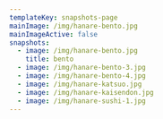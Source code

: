 ```yaml
---
templateKey: snapshots-page
mainImage: /img/hanare-bento.jpg
mainImageActive: false
snapshots:
  - image: /img/hanare-bento.jpg
    title: bento
  - image: /img/hanare-bento-3.jpg
  - image: /img/hanare-bento-4.jpg
  - image: /img/hanare-katsuo.jpg
  - image: /img/hanare-kaisendon.jpg
  - image: /img/hanare-sushi-1.jpg
---
```

